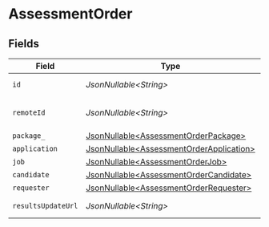 # AssessmentOrder


## Fields

| Field                                                                                              | Type                                                                                               | Required                                                                                           | Description                                                                                        | Example                                                                                            |
| -------------------------------------------------------------------------------------------------- | -------------------------------------------------------------------------------------------------- | -------------------------------------------------------------------------------------------------- | -------------------------------------------------------------------------------------------------- | -------------------------------------------------------------------------------------------------- |
| `id`                                                                                               | *JsonNullable\<String>*                                                                            | :heavy_minus_sign:                                                                                 | Unique identifier                                                                                  | 8187e5da-dc77-475e-9949-af0f1fa4e4e3                                                               |
| `remoteId`                                                                                         | *JsonNullable\<String>*                                                                            | :heavy_minus_sign:                                                                                 | Provider's unique identifier                                                                       | 8187e5da-dc77-475e-9949-af0f1fa4e4e3                                                               |
| `package_`                                                                                         | [JsonNullable\<AssessmentOrderPackage>](../../models/components/AssessmentOrderPackage.md)         | :heavy_minus_sign:                                                                                 | N/A                                                                                                |                                                                                                    |
| `application`                                                                                      | [JsonNullable\<AssessmentOrderApplication>](../../models/components/AssessmentOrderApplication.md) | :heavy_minus_sign:                                                                                 | N/A                                                                                                |                                                                                                    |
| `job`                                                                                              | [JsonNullable\<AssessmentOrderJob>](../../models/components/AssessmentOrderJob.md)                 | :heavy_minus_sign:                                                                                 | N/A                                                                                                |                                                                                                    |
| `candidate`                                                                                        | [JsonNullable\<AssessmentOrderCandidate>](../../models/components/AssessmentOrderCandidate.md)     | :heavy_minus_sign:                                                                                 | N/A                                                                                                |                                                                                                    |
| `requester`                                                                                        | [JsonNullable\<AssessmentOrderRequester>](../../models/components/AssessmentOrderRequester.md)     | :heavy_minus_sign:                                                                                 | N/A                                                                                                |                                                                                                    |
| `resultsUpdateUrl`                                                                                 | *JsonNullable\<String>*                                                                            | :heavy_minus_sign:                                                                                 | Results update url                                                                                 | https://exmaple.com/integrations/results/update                                                    |